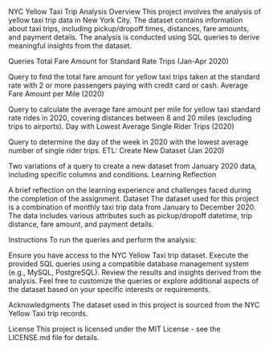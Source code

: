 NYC Yellow Taxi Trip Analysis
Overview
This project involves the analysis of yellow taxi trip data in New York City. The dataset contains information about taxi trips, including pickup/dropoff times, distances, fare amounts, and payment details. The analysis is conducted using SQL queries to derive meaningful insights from the dataset.

Queries
Total Fare Amount for Standard Rate Trips (Jan-Apr 2020)

Query to find the total fare amount for yellow taxi trips taken at the standard rate with 2 or more passengers paying with credit card or cash.
Average Fare Amount per Mile (2020)

Query to calculate the average fare amount per mile for yellow taxi standard rate rides in 2020, covering distances between 8 and 20 miles (excluding trips to airports).
Day with Lowest Average Single Rider Trips (2020)

Query to determine the day of the week in 2020 with the lowest average number of single rider trips.
ETL: Create New Dataset (Jan 2020)

Two variations of a query to create a new dataset from January 2020 data, including specific columns and conditions.
Learning Reflection

A brief reflection on the learning experience and challenges faced during the completion of the assignment.
Dataset
The dataset used for this project is a combination of monthly taxi trip data from January to December 2020. The data includes various attributes such as pickup/dropoff datetime, trip distance, fare amount, and payment details.

Instructions
To run the queries and perform the analysis:

Ensure you have access to the NYC Yellow Taxi trip dataset.
Execute the provided SQL queries using a compatible database management system (e.g., MySQL, PostgreSQL).
Review the results and insights derived from the analysis.
Feel free to customize the queries or explore additional aspects of the dataset based on your specific interests or requirements.

Acknowledgments
The dataset used in this project is sourced from the NYC Yellow Taxi trip records.

License
This project is licensed under the MIT License - see the LICENSE.md file for details.
